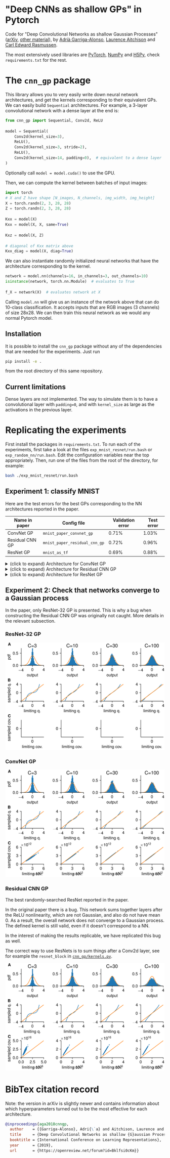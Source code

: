 # "Deep CNNs as shallow GPs" in Pytorch
Code for "Deep Convolutional Networks as shallow Gaussian Processes"
([arXiv](https://arxiv.org/abs/1808.05587),
[other material](https://agarri.ga/publication/convnets-as-gps/)), by
[Adrià Garriga-Alonso](https://agarri.ga/),
[Laurence Aitchison](http://www.gatsby.ucl.ac.uk/~laurence/) and
[Carl Edward Rasmussen](http://mlg.eng.cam.ac.uk/carl/).

The most extensively used libraries
are [PyTorch](https://pytorch.org/), [NumPy](https://www.numpy.org/) and
[H5Py](http://www.h5py.org/), check `requirements.txt` for the rest.

# The `cnn_gp` package
This library allows you to very easily write down neural network architectures,
and get the kernels corresponding to their equivalent GPs. We can easily build
`Sequential` architectures. For example, a 3-layer convolutional network with a
dense layer at the end is:

```python
from cnn_gp import Sequential, Conv2d, ReLU

model = Sequential(
    Conv2d(kernel_size=3),
    ReLU(),
    Conv2d(kernel_size=3, stride=2),
    ReLU(),
    Conv2d(kernel_size=14, padding=0),  # equivalent to a dense layer
)
```
Optionally call `model = model.cuda()` to use the GPU.

Then, we can compute the kernel between batches of input images:
```python
import torch
# X and Z have shape [N_images, N_channels, img_width, img_height]
X = torch.randn(2, 3, 28, 28)
Z = torch.randn(2, 3, 28, 28)

Kxx = model(X)
Kxx = model(X, X, same=True)

Kxz = model(X, Z)

# diagonal of Kxx matrix above
Kxx_diag = model(X, diag=True)
```

We can also instantiate randomly initialized neural networks that have the
architecture corresponding to the kernel.
```python
network = model.nn(channels=16, in_channels=3, out_channels=10)
isinstance(network, torch.nn.Module)  # evaluates to True

f_X = network(X)  # evaluates network at X
```
Calling `model.nn` will give us an instance of the network above that can do 10-class
classification. It accepts inputs that are RGB images (3 channels) of size
28x28. We can then train this neural network as we would any normal Pytorch
model.

## Installation
It is possible to install the `cnn_gp` package without any of the dependencies
that are needed for the experiments. Just run
```sh
pip install -e .
```
from the root directory of this same repository.

## Current limitations
Dense layers are not implemented. The way to simulate them is to have a
convolutional layer with `padding=0`, and with `kernel_size` as large as the
activations in the previous layer.

# Replicating the experiments

First install the packages in `requirements.txt`. To run each of the
experiments, first take a look at the files `exp_mnist_resnet/run.bash` or
`exp_random_nn/run.bash`. Edit the configuration variables near the top
appropriately. Then, run one of the files from the root of the directory, for
example:

```bash
bash ./exp_mnist_resnet/run.bash
```

## Experiment 1: classify MNIST

Here are the test errors for the best GPs corresponding to the NN architectures
reported in the paper.

 Name in paper | Config file | Validation error | Test error
 --------------|-------------|------------------|----------
ConvNet GP | `mnist_paper_convnet_gp` | 0.71% | 1.03%
Residual CNN GP | `mnist_paper_residual_cnn_gp` | 0.72% | 0.96%
ResNet GP | `mnist_as_tf` | 0.69% | 0.88%

<details>
  <summary>(click to expand) Architecture for ConvNet GP</summary>

  ```python
  var_bias = 7.86
  var_weight = 2.79

  initial_model = Sequential(
      Conv2d(kernel_size=7, padding="same", var_weight=var_weight * 7**2, var_bias=var_bias),
      ReLU(),
      Conv2d(kernel_size=7, padding="same", var_weight=var_weight * 7**2, var_bias=var_bias),
      ReLU(),
      Conv2d(kernel_size=7, padding="same", var_weight=var_weight * 7**2, var_bias=var_bias),
      ReLU(),
      Conv2d(kernel_size=7, padding="same", var_weight=var_weight * 7**2, var_bias=var_bias),
      ReLU(),
      Conv2d(kernel_size=7, padding="same", var_weight=var_weight * 7**2, var_bias=var_bias),
      ReLU(),
      Conv2d(kernel_size=7, padding="same", var_weight=var_weight * 7**2, var_bias=var_bias),
      ReLU(),
      Conv2d(kernel_size=7, padding="same", var_weight=var_weight * 7**2, var_bias=var_bias),
      ReLU(),  # Total 7 layers before dense

      Conv2d(kernel_size=28, padding=0, var_weight=var_weight, var_bias=var_bias),
  ```
</details>
<details>
  <summary>(click to expand) Architecture for Residual CNN GP</summary>

  ```python
  var_bias = 4.69
  var_weight = 7.27
  initial_model = Sequential(
      *(Sum([
          Sequential(),
          Sequential(
              Conv2d(kernel_size=4, padding="same", var_weight=var_weight * 4**2,
                  var_bias=var_bias),
              ReLU(),
          )]) for _ in range(8)),
      Conv2d(kernel_size=4, padding="same", var_weight=var_weight * 4**2,
          var_bias=var_bias),
      ReLU(),
      Conv2d(kernel_size=28, padding=0, var_weight=var_weight,
          var_bias=var_bias),
  )
  ```
</details>

<details>
  <summary>(click to expand) Architecture for ResNet GP</summary>

  ```python
  initial_model = Sequential(
      Conv2d(kernel_size=3),

      # Big resnet block #1
      resnet_block(stride=1, projection_shortcut=True,  multiplier=1),
      resnet_block(stride=1, projection_shortcut=False, multiplier=1),
      resnet_block(stride=1, projection_shortcut=False, multiplier=1),
      resnet_block(stride=1, projection_shortcut=False, multiplier=1),
      resnet_block(stride=1, projection_shortcut=False, multiplier=1),

      # Big resnet block #2
      resnet_block(stride=2, projection_shortcut=True,  multiplier=2),
      resnet_block(stride=1, projection_shortcut=False, multiplier=2),
      resnet_block(stride=1, projection_shortcut=False, multiplier=2),
      resnet_block(stride=1, projection_shortcut=False, multiplier=2),
      resnet_block(stride=1, projection_shortcut=False, multiplier=2),

      # Big resnet block #3
      resnet_block(stride=2, projection_shortcut=True,  multiplier=4),
      resnet_block(stride=1, projection_shortcut=False, multiplier=4),
      resnet_block(stride=1, projection_shortcut=False, multiplier=4),
      resnet_block(stride=1, projection_shortcut=False, multiplier=4),
      resnet_block(stride=1, projection_shortcut=False, multiplier=4),

      # No nonlinearity here, the next Conv2d substitutes the average pooling
      Conv2d(kernel_size=7, padding=0, in_channel_multiplier=4,
             out_channel_multiplier=4),
      ReLU(),
      Conv2d(kernel_size=1, padding=0, in_channel_multiplier=4),
  )
  ```
</details>

## Experiment 2: Check that networks converge to a Gaussian process
In the paper, only ResNet-32 GP is presented. This is why a bug when
constructing the Residual CNN GP was originally not caught. More details in the
relevant subsection.
### ResNet-32 GP
![Resnet-32 GP](/exp_random_nn/mnist_as_tf/figure.png)
### ConvNet GP
![Resnet-32 GP](/exp_random_nn/mnist_paper_convnet_gp/figure.png)
### Residual CNN GP
The best randomly-searched ResNet reported in the paper.

In the original paper there is a bug. This network sums together layers after
the ReLU nonlinearity, which are not Gaussian, and also do not have mean 0. As
a result, the overall network does not converge to a Gaussian process. The
defined kernel is still valid, even if it doesn't correspond to a NN.

In the interest of making the results replicable, we have replicated this bug
as well.

The correct way to use ResNets is to sum things after a Conv2d layer, see for
example the `resnet_block` in [`cnn_gp/kernels.py`](/cnn_gp/kernels.py).

![Resnet-32 GP](/exp_random_nn/mnist_paper_residual_cnn_gp/figure.png)


# BibTex citation record
Note: the version in arXiv is slightly newer and contains information about
which hyperparameters turned out to be the most effective for each architecture.

```bibtex
@inproceedings{aga2018cnngp,
  author    = {{Garriga-Alonso}, Adri{\`a} and Aitchison, Laurence and Rasmussen, Carl Edward},
  title     = {Deep Convolutional Networks as shallow {G}aussian Processes},
  booktitle = {International Conference on Learning Representations},
  year      = {2019},
  url       = {https://openreview.net/forum?id=Bklfsi0cKm}}
```

